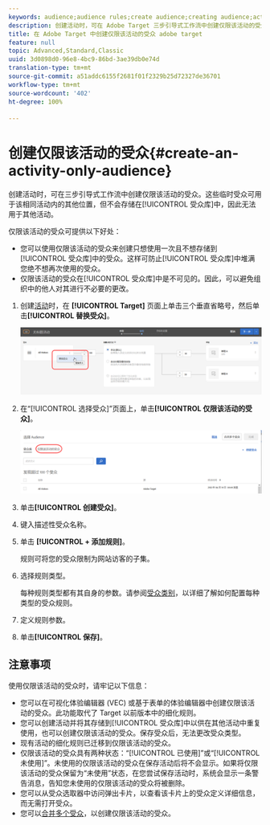 ```yaml
---
keywords: audience;audience rules;create audience;creating audience;activity only;activity-only;adhoc
description: 创建活动时，可在 Adobe Target 三步引导式工作流中创建仅限该活动的受众。这些临时受众可用于该相同活动内的其他位置，但不会存储在受众库中，因此无法用于其他活动。
title: 在 Adobe Target 中创建仅限该活动的受众 adobe target
feature: null
topic: Advanced,Standard,Classic
uuid: 3d0898d0-96e8-4bc9-86bd-3ae39db0e74d
translation-type: tm+mt
source-git-commit: a51addc6155f2681f01f2329b25d72327de36701
workflow-type: tm+mt
source-wordcount: '402'
ht-degree: 100%

---
```



# 创建仅限该活动的受众{#create-an-activity-only-audience}

创建活动时，可在三步引导式工作流中创建仅限该活动的受众。这些临时受众可用于该相同活动内的其他位置，但不会存储在[!UICONTROL 受众库]中，因此无法用于其他活动。

仅限该活动的受众可提供以下好处：

* 您可以使用仅限该活动的受众来创建只想使用一次且不想存储到[!UICONTROL 受众库]中的受众。这样可防止[!UICONTROL 受众库]中堆满您绝不想再次使用的受众。
* 仅限该活动的受众在[!UICONTROL 受众库]中是不可见的。因此，可以避免组织中的他人对其进行不必要的更改。

1. 创建[活动](../c-activities/activities.md#concept_D317A95A1AB54674BA7AB65C7985BA03)时，在 **[!UICONTROL Target]** 页面上单击三个垂直省略号，然后单击&#x200B;**[!UICONTROL 替换受众]**。

   ![步骤结果](assets/edit_audience.png)

1. 在“[!UICONTROL 选择受众]”页面上，单击&#x200B;**[!UICONTROL 仅限该活动的受众]**。

   ![](assets/activity-only-aud.png)

1. 单击&#x200B;**[!UICONTROL 创建受众]**。
1. 键入描述性受众名称。
1. 单击 **[!UICONTROL + 添加规则]**。

   规则可将您的受众限制为网站访客的子集。

1. 选择规则类型。

   每种规则类型都有其自身的参数。请参阅[受众类别](../c-target/c-audiences/c-target-rules/target-rules.md#concept_E3A77E42F1644503A829B5107B20880D)，以详细了解如何配置每种类型的受众规则。

1. 定义规则参数。
1. 单击&#x200B;**[!UICONTROL 保存]**。

## 注意事项

使用仅限该活动的受众时，请牢记以下信息：

* 您可以在可视化体验编辑器 (VEC) 或基于表单的体验编辑器中创建仅限该活动的受众。此功能取代了 Target 以前版本中的细化规则。
* 您可以创建活动并将其存储到[!UICONTROL 受众库]中以供在其他活动中重复使用，也可以创建仅限该活动的受众。保存受众后，无法更改受众类型。
* 现有活动的细化规则已迁移到仅限该活动的受众。
* 仅限该活动的受众具有两种状态：“[!UICONTROL 已使用]”或“[!UICONTROL 未使用]”。未使用的仅限该活动的受众在保存活动后将不会显示。如果将仅限该活动的受众保留为“未使用”状态，在您尝试保存活动时，系统会显示一条警告消息，告知您未使用的仅限该活动的受众将被删除。
* 您可以从受众选取器中访问弹出卡片，以查看该卡片上的受众定义详细信息，而无需打开受众。
* 您可以[合并多个受众](../c-target/combining-multiple-audiences.md#concept_A7386F1EA4394BD2AB72399C225981E5)，以创建仅限该活动的受众。


